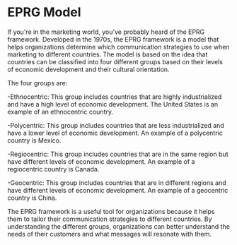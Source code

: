 # EPRG Model



If you're in the marketing world, you've probably heard of the EPRG framework. Developed in the 1970s, the EPRG framework is a model that helps organizations determine which communication strategies to use when marketing to different countries. The model is based on the idea that countries can be classified into four different groups based on their levels of economic development and their cultural orientation. 

The four groups are:

-Ethnocentric: This group includes countries that are highly industrialized and have a high level of economic development. The United States is an example of an ethnocentric country.

-Polycentric: This group includes countries that are less industrialized and have a lower level of economic development. An example of a polycentric country is Mexico.

-Regiocentric: This group includes countries that are in the same region but have different levels of economic development. An example of a regiocentric country is Canada.

-Geocentric: This group includes countries that are in different regions and have different levels of economic development. An example of a geocentric country is China.

The EPRG framework is a useful tool for organizations because it helps them to tailor their communication strategies to different countries. By understanding the different groups, organizations can better understand the needs of their customers and what messages will resonate with them.